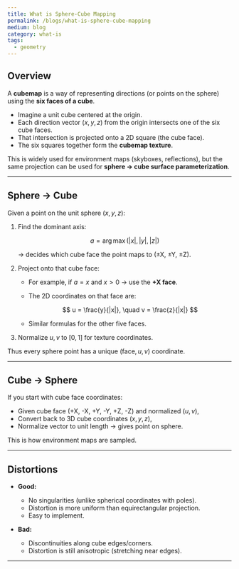 ```yaml
---
title: What is Sphere-Cube Mapping
permalink: /blogs/what-is-sphere-cube-mapping
medium: blog
category: what-is
tags: 
  - geometry
---
```


## Overview

A **cubemap** is a way of representing directions (or points on the sphere) using the **six faces of a cube**.

* Imagine a unit cube centered at the origin.
* Each direction vector $(x,y,z)$ from the origin intersects one of the six cube faces.
* That intersection is projected onto a 2D square (the cube face).
* The six squares together form the **cubemap texture**.

This is widely used for environment maps (skyboxes, reflections), but the same projection can be used for **sphere → cube surface parameterization**.

---

## Sphere → Cube

Given a point on the unit sphere $(x,y,z)$:

1. Find the dominant axis:

   $$
   a = \arg\max(|x|, |y|, |z|)
   $$

   → decides which cube face the point maps to (±X, ±Y, ±Z).

2. Project onto that cube face:

   * For example, if $a = x$ and $x > 0$ → use the **+X face**.
   * The 2D coordinates on that face are:

     $$
     u = \frac{y}{|x|}, \quad v = \frac{z}{|x|}
     $$
   * Similar formulas for the other five faces.

3. Normalize $u, v$ to $[0,1]$ for texture coordinates.

Thus every sphere point has a unique $(\text{face}, u,v)$ coordinate.

---

## Cube → Sphere

If you start with cube face coordinates:

* Given cube face (+X, -X, +Y, -Y, +Z, -Z) and normalized $(u,v)$,
* Convert back to 3D cube coordinates $(x,y,z)$,
* Normalize vector to unit length → gives point on sphere.

This is how environment maps are sampled.

---

## Distortions

* **Good:**

  * No singularities (unlike spherical coordinates with poles).
  * Distortion is more uniform than equirectangular projection.
  * Easy to implement.
* **Bad:**

  * Discontinuities along cube edges/corners.
  * Distortion is still anisotropic (stretching near edges).

---
